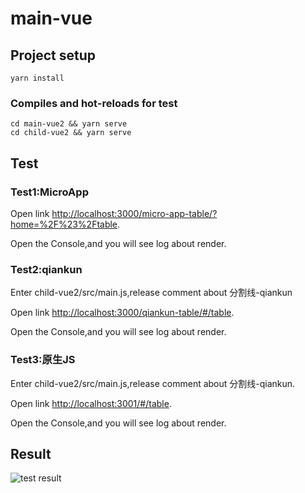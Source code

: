 # main-vue

## Project setup
```
yarn install
```

### Compiles and hot-reloads for test
```
cd main-vue2 && yarn serve
cd child-vue2 && yarn serve
```

## Test

### Test1:MicroApp

Open link [http://localhost:3000/micro-app-table/?home=%2F%23%2Ftable](http://localhost:3000/micro-app-table/?home=%2F%23%2Ftable).

Open the Console,and you will see log about render.


### Test2:qiankun

Enter child-vue2/src/main.js,release comment about 分割线-qiankun

Open link [http://localhost:3000/qiankun-table/#/table](http://localhost:3000/qiankun-table/#/table).

Open the Console,and you will see log about render.

### Test3:原生JS

Enter child-vue2/src/main.js,release comment about 分割线-qiankun.

Open link [http://localhost:3001/#/table](http://localhost:3001/#/table).

Open the Console,and you will see log about render.

## Result

![test result](https://img10.360buyimg.com/imagetools/jfs/t1/161952/38/33486/138605/63a9790eF7c7b846c/2fe426c44008b6fa.png)
